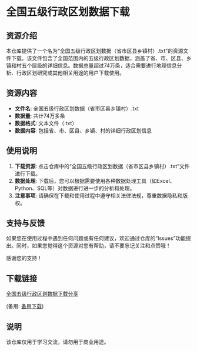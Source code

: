 # 全国五级行政区划数据下载

## 资源介绍

本仓库提供了一个名为“全国五级行政区划数据（省市区县乡镇村）.txt”的资源文件下载。该文件包含了全国范围内的五级行政区划数据，涵盖了省、市、区县、乡镇和村五个层级的详细信息。数据总量超过74万条，适合需要进行地理信息分析、行政区划研究或其他相关用途的用户下载使用。

## 资源内容

- **文件名**: 全国五级行政区划数据（省市区县乡镇村）.txt
- **数据量**: 共计74万多条
- **数据格式**: 文本文件（.txt）
- **数据内容**: 包括省、市、区县、乡镇、村的详细行政区划信息

## 使用说明

1. **下载资源**: 点击仓库中的“全国五级行政区划数据（省市区县乡镇村）.txt”文件进行下载。
2. **数据处理**: 下载后，您可以根据需要使用各种数据处理工具（如Excel、Python、SQL等）对数据进行进一步的分析和处理。
3. **注意事项**: 请确保在下载和使用过程中遵守相关法律法规，尊重数据隐私和版权。

## 支持与反馈

如果您在使用过程中遇到任何问题或有任何建议，欢迎通过仓库的“Issues”功能提出。同时，如果您觉得这个资源对您有帮助，请不要忘记关注和点赞哦！

感谢您的支持！

## 下载链接
[全国五级行政区划数据下载分享](https://pan.quark.cn/s/fb046f77f45c) 

(备用: [备用下载](https://pan.baidu.com/s/16cwYY0KAemlDcNxwy6TmdA?pwd=1234))

## 说明

该仓库仅用于学习交流，请勿用于商业用途。
